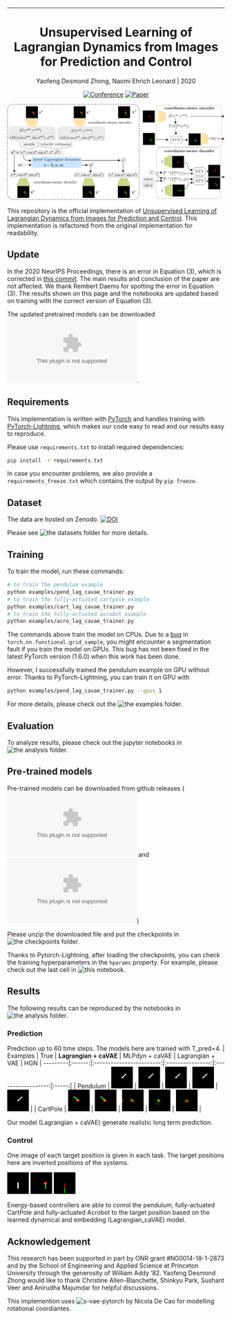 ---

<div align="center">    
 
# Unsupervised Learning of Lagrangian Dynamics from Images for Prediction and Control

Yaofeng Desmond Zhong, Naomi Ehrich Leonard | 2020

[![Conference](http://img.shields.io/badge/NeurIPS-2020-4b44ce.svg)](https://papers.nips.cc/paper/2020/hash/79f56e5e3e0e999b3c139f225838d41f-Abstract.html)
[![Paper](http://img.shields.io/badge/arXiv-2007.01926-B31B1B.svg)](https://arxiv.org/abs/2007.01926)


</div>
 
![architecture](./figures/architecture.png)

This repository is the official implementation of [Unsupervised Learning of Lagrangian Dynamics from Images for Prediction and Control](https://arxiv.org/abs/2007.01926). This implementation is refactored from the original implementation for readability.

## Update
In the 2020 NeurIPS Proceedings, there is an error in Equation (3), which is corrected in [this commit](https://github.com/DesmondZhong/Lagrangian_caVAE/commit/344398729fee806ced57c78ab05a3382ad7dd78d). The main results and conclusion of the paper are not affected. We thank Rembert Daems for spotting the error in Equation (3). The results shown on this page and the notebooks are updated based on training with the correct version of Equation (3). 

The updated pretrained models can be downloaded ![here](https://github.com/DesmondZhong/Lagrangian_caVAE/releases/download/v.0.0.2/updated_acro_cart_models.zip).

## Requirements

This implementation is written with [PyTorch](https://pytorch.org/) and handles training with [PyTorch-Lightning](https://github.com/PyTorchLightning/pytorch-lightning), which makes our code easy to read and our results easy to reproduce. 

Please use `requirements.txt` to install required dependencies:
```bash
pip install -r requirements.txt
```
In case you encounter problems, we also provide a `requirements_freeze.txt` which contains the output by `pip freeze`.

## Dataset
The data are hosted on Zenodo. [![DOI](https://zenodo.org/badge/DOI/10.5281/zenodo.4122270.svg)](https://doi.org/10.5281/zenodo.4122270)

Please see ![the datasets folder](./datasets) for more details.

## Training

To train the model, run these commands:
```bash
# to train the pendulum example
python examples/pend_lag_cavae_trainer.py 
# to train the fully-actuated cartpole example
python examples/cart_lag_cavae_trainer.py 
# to train the fully-actuated acrobot example
python examples/acro_lag_cavae_trainer.py 
```
The commands above train the model on CPUs. Due to a [bug](https://github.com/pytorch/pytorch/issues/24823) in `torch.nn.functional.grid_sample`, you might encounter a segmentation fault if you train the model on GPUs. This bug has not been fixed in the latest PyTorch version (1.6.0) when this work has been done. 

However, I successfully trained the pendulum example on GPU without error. Thanks to PyTorch-Lightning, you can train it on GPU with 
```bash
python examples/pend_lag_cavae_trainer.py --gpus 1
```

For more details, please check out the ![the examples folder](./examples).
## Evaluation
To analyze results, please check out the jupyter notebooks in ![the analysis folder](./analysis).

## Pre-trained models
Pre-trained models can be downloaded from github releases (![Here's the file containing multiple models](https://github.com/DesmondZhong/Lagrangian_caVAE/releases/download/v0.0.1/pretrain_models.zip) and ![here are the two updated models](https://github.com/DesmondZhong/Lagrangian_caVAE/releases/download/v.0.0.2/updated_acro_cart_models.zip))

Please unzip the downloaded file and put the checkpoints in ![the checkpoints folder](./checkpoints).

Thanks to Pytorch-Lightning, after loading the checkpoints, you can check the training hyperparameters in the `hparams` property. For example, please check out the last cell in ![this notebook](./analysis/analyze_pend_lag_cavae.ipynb). 

## Results
The following results can be reproduced by the notebooks in ![the analysis folder](./analysis).
### Prediction
Prediction up to 60 time steps. The models here are trained with T_pred=4.
| Examples | True | **Lagrangian + caVAE** | MLPdyn + caVAE | Lagrangian + VAE | HGN
| ---------|:------:|:------------------------:|:----------------:|:------------------:|:-----:|
| Pendulum | <img src="./figures/true_pend_seq.gif" alt="drawing" width="50"/> | <img src="./figures/prediction_pend_lag_cavae.gif" alt="drawing" width="50"/> | <img src="./figures/prediction_pend_MLPdyna_cavae.gif" alt="drawing" width="50"/> | <img src="./figures/prediction_pend_lag_vae.gif" alt="drawing" width="50"/> | <img src="./figures/prediction_pend_HGN.gif" alt="drawing" width="50"/> |
| CartPole | <img src="./figures/true_cart_seq.gif" alt="drawing" width="50"/> | <img src="./figures/prediction_cart_lag_cavae.gif" alt="drawing" width="50"/> | <img src="./figures/prediction_cart_MLPdyna_cavae.gif" alt="drawing" width="50"/> | <img src="./figures/prediction_cart_lag_vae.gif" alt="drawing" width="50"/> | <img src="./figures/prediction_cart_HGN.gif" alt="drawing" width="50"/> |

Our model (Lagrangian + caVAE) generate realistic long term prediction.
### Control
One image of each target position is given in each task. The target positions here are inverted positions of the systems.

<img src="./figures/pend-ctrl.gif" alt="drawing" width="50"/> <img src="./figures/cart-ctrl.gif" alt="drawing" width="50"/> <img src="./figures/acro-ctrl.gif" alt="drawing" width="50"/>

Energy-based controllers are able to conrol the pendulum, fully-actuated CartPole and fully-actuated Acrobot to the target position based on the learned dynamical and embedding (Lagrangian_caVAE) model.

## Acknowledgement
This research has been supported in part by ONR grant #N00014-18-1-2873 and by the School of Engineering and Applied Science at Princeton University through the generosity of William Addy ’82.
Yaofeng Desmond Zhong would like to thank Christine Allen-Blanchette, Shinkyu Park, Sushant Veer and Anirudha Majumdar for helpful discussions. 

This implemention uses ![s-vae-pytorch](https://github.com/nicola-decao/s-vae-pytorch) by Nicola De Cao for modelling rotational coordiantes. 